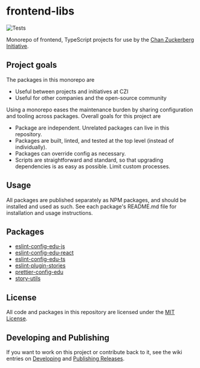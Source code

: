 # frontend-libs

![Tests](https://github.com/chanzuckerberg/frontend-libs/workflows/Tests/badge.svg)

Monorepo of frontend, TypeScript projects for use by the [Chan Zuckerberg Initiative](https://github.com/chanzuckerberg).

## Project goals

The packages in this monorepo are
- Useful between projects and initiatives at CZI
- Useful for other companies and the open-source community

Using a monorepo eases the maintenance burden by sharing configuration and tooling across packages. Overall goals for this project are
- Package are independent. Unrelated packages can live in this repository.
- Packages are built, linted, and tested at the top level (instead of individually).
- Packages can override config as necessary.
- Scripts are straightforward and standard, so that upgrading dependencies is as easy as possible. Limit custom processes.

## Usage

All packages are published separately as NPM packages, and should be installed and used as such. See each package's README.md file for installation and usage instructions.

## Packages

- [eslint-config-edu-js](https://github.com/chanzuckerberg/frontend-libs/tree/main/packages/eslint-config-edu-js)
- [eslint-config-edu-react](https://github.com/chanzuckerberg/frontend-libs/tree/main/packages/eslint-config-edu-react)
- [eslint-config-edu-ts](https://github.com/chanzuckerberg/frontend-libs/tree/main/packages/eslint-config-edu-ts)
- [eslint-plugin-stories](https://github.com/chanzuckerberg/frontend-libs/tree/main/packages/eslint-plugin-stories)
- [prettier-config-edu](https://github.com/chanzuckerberg/frontend-libs/tree/main/packages/prettier-config-edu)
- [story-utils](https://github.com/chanzuckerberg/frontend-libs/tree/main/packages/story-utils)

## License

All code and packages in this repository are licensed under the [MIT License](https://opensource.org/licenses/MIT).

## Developing and Publishing

If you want to work on this project or contribute back to it, see the wiki entries on [Developing](https://github.com/chanzuckerberg/frontend-libs/wiki/Developing) and [Publishing Releases](https://github.com/chanzuckerberg/frontend-libs/wiki/Publishing-releases).
